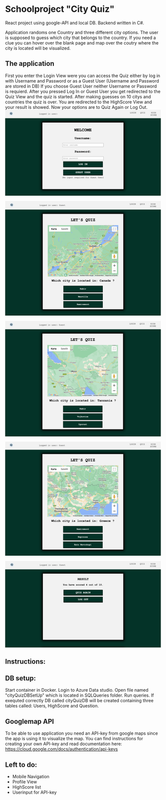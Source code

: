 # Schoolproject "City Quiz"
React project using google-API and local DB. Backend written in C#. 

Application randoms one Country and three different city options. The user is supposed to guess which city that belongs to the country. If you need a clue you can hover over the blank page and map over the coutry where the city is located will be visualized. 

## The application
First you enter the Login View were you can access the Quiz either by log in with Username and Password or as a Guest User (Username and Password are stored in DB) If you choose Guest User neither Username or Password is requierd.
After you pressed Log In or Guest User you get redirected to the Quiz View and the quiz is started. After making guesses on 10 citys and countries the quiz is over. You are redirected to the HighScore View and your result is showed. Now your options are to Quiz Again or Log Out. 
![Login View](src/shared/img/Login.png)

![Quiz View](src/shared/img/View.png)

![Quiz View](src/shared/img/View2.png)

![Quiz View](src/shared/img/View3.png)

![Quiz View](src/shared/img/Result.png)




## Instructions: 

## DB setup: 
Start container in Docker.
Login to Azure Data studio.
Open file named "cityQuizDBSetUp" which is located in SQLQueries folder. 
Run queries. 
If exequted correctly DB called cityQuizDB will be created containing three tables called: Users, HighScore and Question. 

## Googlemap API
To be able to use application you need an API-key from google maps since the app is using it to visualize the map. 
You can find instructions for creating your own API-key and read documentation here: https://cloud.google.com/docs/authentication/api-keys

## Left to do: 
- Mobile Navigation
- Profile View
- HighScore list
- Userinput for API-key 

